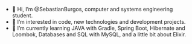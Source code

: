 - 👋 Hi, I’m @SebastianBurgos, computer and systems engineering student.
- 👀 I’m interested in code, new technologies and development projects.
- 🌱 I’m currently learning JAVA with Gradle, Spring Boot, Hibernate and Loombok, Databases and SQL with MySQL, and a little bit about Elixir.

<!---
SebastianBurgos/SebastianBurgos is a ✨ special ✨ repository because its `README.md` (this file) appears on your GitHub profile.
You can click the Preview link to take a look at your changes.
--->
